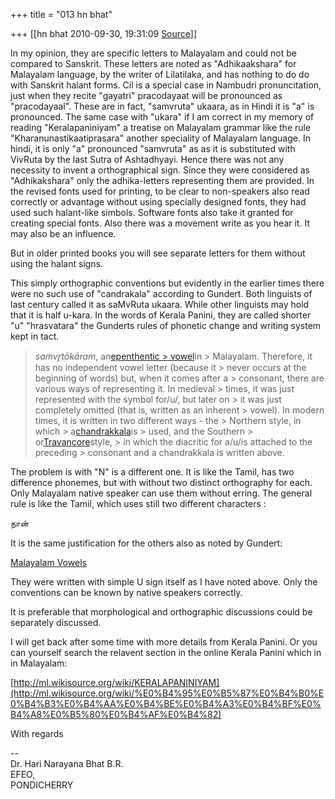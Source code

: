 +++
title = "013 hn bhat"

+++
[[hn bhat	2010-09-30, 19:31:09 [Source](https://groups.google.com/g/bvparishat/c/fqLVDoS6wK0)]]



In my opinion, they are specific letters to Malayalam and could not be compared to Sanskrit. These letters are noted as "Adhikaakshara" for Malayalam language, by the writer of Lilatilaka, and has nothing to do do with Sanskrit halant forms. Cil is a special case in Nambudri pronuncitation, just when they recite "gayatri" pracodayaat will be pronounced as "pracodayaal". These are in fact, "samvruta" ukaara, as in Hindi it is "a" is pronounced. The same case with "ukara" if I am correct in my memory of reading "Keralapaniniyam" a treatise on Malayalam grammar like the rule "Kharanunastikaatiprasara" another speciality of Malayalam language. In hindi, it is only "a" pronounced "samvruta" as as it is substituted with VivRuta by the last Sutra of Ashtadhyayi. Hence there was not any necessity to invent a orthographical sign. Since they were considered as "Adhikakshara" only the adhika-letters representing them are provided. In the revised fonts used for printing, to be clear to non-speakers also read correctly or advantage without using specially designed fonts, they had used such halant-like simbols. Software fonts also take it granted for creating special fonts. Also there was a movement write as you hear it. It may also be an influence.

  

But in older printed books you will see separate letters for them without using the halant signs.  

  

This simply orthographic conventions but evidently in the earlier times there were no such use of "candrakala" according to Gundert. Both linguists of last century called it as saMvRuta ukaara. While other linguists may hold that it is half u-kara. In the words of Kerala Panini, they are called shorter "u" "hrasvatara" the Gunderts rules of phonetic change and writing system kept in tact. 



> *saṁvr̥tōkāram*, an[epenthentic > vowel](http://en.wikipedia.org/wiki/Epenthesis "Epenthesis")in > Malayalam. Therefore, it has no independent vowel letter (because it > never occurs at the beginning of words) but, when it comes after a > consonant, there are various ways of representing it. In medieval > times, it was just represented with the symbol for/u/, but later on > it was just completely omitted (that is, written as an inherent > vowel). In modern times, it is written in two different ways - the > Northern style, in which > a[chandrakkala](http://en.wikipedia.org/wiki/Chandrakkala "Chandrakkala")is > used, and the Southern > or[Travancore](http://en.wikipedia.org/wiki/Travancore "Travancore")style, > in which the diacritic for a/u/is attached to the preceding > consonant and a chandrakkala is written above.

  

The problem is with "N" is a different one. It is like the Tamil, has two difference phonemes, but with without two distinct orthography for each. Only Malayalam native speaker can use them without erring. The general rule is like the Tamil, which uses still two different characters :

  

நான்

  

It is the same justification for the others also as noted by Gundert:

  

[Malayalam Vowels](http://en.wikipedia.org/wiki/Malayalam#Vowels)

  

They were written with simple U sign itself as I have noted above. Only the conventions can be known by native speakers correctly.

  

It is preferable that morphological and orthographic discussions could be separately discussed.

  

I will get back after some time with more details from Kerala Panini. Or you can yourself search the relavent section in the online Kerala Panini which in in Malayalam:

  

[http://ml.wikisource.org/wiki/KERALAPANINIYAM](http://ml.wikisource.org/wiki/%E0%B4%95%E0%B5%87%E0%B4%B0%E0%B4%B3%E0%B4%AA%E0%B4%BE%E0%B4%A3%E0%B4%BF%E0%B4%A8%E0%B5%80%E0%B4%AF%E0%B4%82)

  

With regards

  

--  
Dr. Hari Narayana Bhat B.R.  
EFEO,  
PONDICHERRY  

